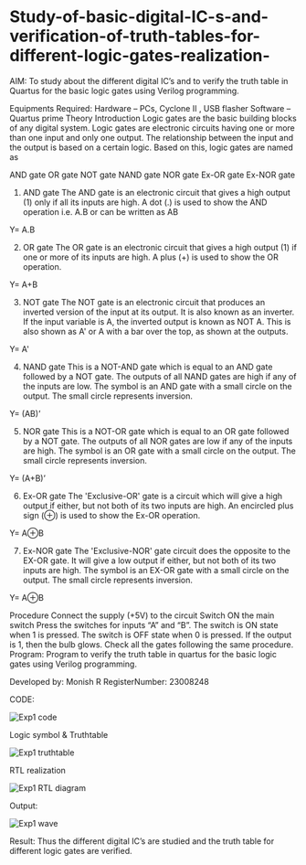 # Study-of-basic-digital-IC-s-and-verification-of-truth-tables-for-different-logic-gates-realization-
 AIM:
To study about the different digital IC’s and to verify the truth table in Quartus for the basic logic gates using Verilog programming.

Equipments Required:
Hardware – PCs, Cyclone II , USB flasher
Software – Quartus prime
Theory
Introduction
Logic gates are the basic building blocks of any digital system. Logic gates are electronic circuits having one or more than one input and only one output. The relationship between the input and the output is based on a certain logic. Based on this, logic gates are named as

AND gate
OR gate
NOT gate
NAND gate
NOR gate
Ex-OR gate
Ex-NOR gate
1) AND gate
The AND gate is an electronic circuit that gives a high output (1) only if all its inputs are high. A dot (.) is used to show the AND operation i.e. A.B or can be written as AB

Y= A.B

2) OR gate
The OR gate is an electronic circuit that gives a high output (1) if one or more of its inputs are high. A plus (+) is used to show the OR operation.

Y= A+B

3) NOT gate
The NOT gate is an electronic circuit that produces an inverted version of the input at its output. It is also known as an inverter. If the input variable is A, the inverted output is known as NOT A. This is also shown as A' or A with a bar over the top, as shown at the outputs.

Y= A'

4) NAND gate
This is a NOT-AND gate which is equal to an AND gate followed by a NOT gate. The outputs of all NAND gates are high if any of the inputs are low. The symbol is an AND gate with a small circle on the output. The small circle represents inversion.

Y= (AB)’

5) NOR gate
This is a NOT-OR gate which is equal to an OR gate followed by a NOT gate. The outputs of all NOR gates are low if any of the inputs are high. The symbol is an OR gate with a small circle on the output. The small circle represents inversion.

Y= (A+B)’

6) Ex-OR gate
The 'Exclusive-OR' gate is a circuit which will give a high output if either, but not both of its two inputs are high. An encircled plus sign (⊕) is used to show the Ex-OR operation.

Y= A⊕B

7) Ex-NOR gate
The 'Exclusive-NOR' gate circuit does the opposite to the EX-OR gate. It will give a low output if either, but not both of its two inputs are high. The symbol is an EX-OR gate with a small circle on the output. The small circle represents inversion.

Y= A⊕B

Procedure
Connect the supply (+5V) to the circuit
Switch ON the main switch
Press the switches for inputs “A” and “B”. The switch is ON state when 1 is pressed. The switch is OFF state when 0 is pressed.
If the output is 1, then the bulb glows.
Check all the gates following the same procedure.
Program:
Program to verify the truth table in quartus for the basic logic gates using Verilog programming.

Developed by: Monish R
RegisterNumber:  23008248

CODE:

![Exp1 code](https://github.com/monishr288/Study-of-basic-digital-IC-s-and-verification-of-truth-tables-for-different-logic-gates-realization-/assets/147474049/b6110888-ccd1-4d56-9d35-3f76110c888b)


Logic symbol & Truthtable

![Exp1 truthtable](https://github.com/monishr288/Study-of-basic-digital-IC-s-and-verification-of-truth-tables-for-different-logic-gates-realization-/assets/147474049/e191af59-85fd-4635-b94c-146f7363573b)


RTL realization

 ![Exp1 RTL diagram](https://github.com/monishr288/Study-of-basic-digital-IC-s-and-verification-of-truth-tables-for-different-logic-gates-realization-/assets/147474049/26582b93-c904-40a9-99e3-ff355645ab85)


Output:

![Exp1 wave](https://github.com/monishr288/Study-of-basic-digital-IC-s-and-verification-of-truth-tables-for-different-logic-gates-realization-/assets/147474049/72c8a600-0787-4acc-ba0b-2f7e3753e4dd)



Result:
Thus the different digital IC’s are studied and the truth table for different logic gates are verified.
